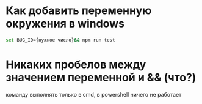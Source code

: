 # Как добавить переменную окружения в windows

```sh
set BUG_ID={нужное число}&& npm run test
```
# Никаких пробелов между значением переменной и && (что?)
команду выполнять только в cmd, в powershell ничего не работает